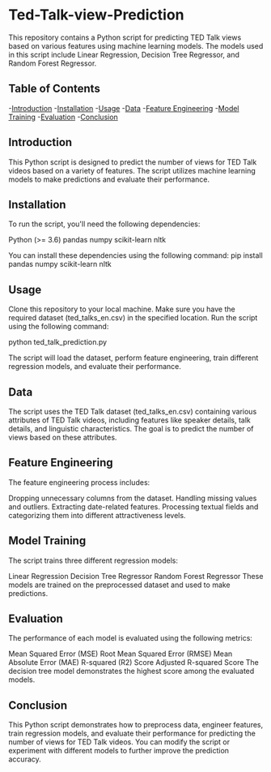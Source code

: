 # Ted-Talk-view-Prediction
This repository contains a Python script for predicting TED Talk views based on various features using machine learning models. The models used in this script include Linear Regression, Decision Tree Regressor, and Random Forest Regressor.

## Table of Contents

-[Introduction](#introduction)
-[Installation](#installation)
-[Usage](#usage)
-[Data](#data)
-[Feature Engineering](#feature-engineering)
-[Model Training](#model-training)
-[Evaluation](#evaluation)
-[Conclusion](#conclusion)


## Introduction
This Python script is designed to predict the number of views for TED Talk videos based on a variety of features. The script utilizes machine learning models to make predictions and evaluate their performance.

## Installation
To run the script, you'll need the following dependencies:

Python (>= 3.6)
pandas
numpy
scikit-learn
nltk

You can install these dependencies using the following command:
pip install pandas numpy scikit-learn nltk

## Usage
Clone this repository to your local machine.
Make sure you have the required dataset (ted_talks_en.csv) in the specified location.
Run the script using the following command:

python ted_talk_prediction.py

The script will load the dataset, perform feature engineering, train different regression models, and evaluate their performance.

## Data
The script uses the TED Talk dataset (ted_talks_en.csv) containing various attributes of TED Talk videos, including features like speaker details, talk details, and linguistic characteristics. The goal is to predict the number of views based on these attributes.

## Feature Engineering
The feature engineering process includes:

Dropping unnecessary columns from the dataset.
Handling missing values and outliers.
Extracting date-related features.
Processing textual fields and categorizing them into different attractiveness levels.

## Model Training
The script trains three different regression models:

Linear Regression
Decision Tree Regressor
Random Forest Regressor
These models are trained on the preprocessed dataset and used to make predictions.

## Evaluation
The performance of each model is evaluated using the following metrics:

Mean Squared Error (MSE)
Root Mean Squared Error (RMSE)
Mean Absolute Error (MAE)
R-squared (R2) Score
Adjusted R-squared Score
The decision tree model demonstrates the highest score among the evaluated models.

## Conclusion
This Python script demonstrates how to preprocess data, engineer features, train regression models, and evaluate their performance for predicting the number of views for TED Talk videos. You can modify the script or experiment with different models to further improve the prediction accuracy.
